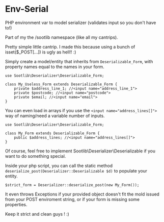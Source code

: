 # Env-Serial
PHP environment var to model serializer (validates input so you don't have to!) 

Part of my the /sootlib namespace (like all my cantrips).

Pretty simple little cantrip. I made this because using a bunch of isset($_POST[...]) is ugly as hell!! :)

Simply create a model/entity that inherits from `Deserializable_Form`, with property names equal to the names in your form.

```
use Sootlib\Deserializer\Deserializable_Form;

class My_Useless_Form extends Deserializable_Form {
    private $address_line_1; //<input name="address_line_1">
    private $postcode; //<input name="postcode">
    private $email; //<input name="email">
}
```

You can even load in arrays if you use the `<input name="address_lines[]">` way of naming/need a variable number of inputs.

```
use Sootlib\Deserializer\Deserializable_Form;

class My_Form extends Deserializable_Form {
    public $address_lines; //<input name="address_lines[]">
}
```

Of course, feel free to implement Sootlib\Deserializer\Deserializable if you want to do something special.

Inside your php script, you can call the static method `deserialize_post(Deserializer::Deserializable $d)` to populate your entity.

```
$strict_form = Deserializer::deserialize_post(new My_Form());
```

It even throws Exceptions if your provided object doesn't fit the mold issued from your POST enviroment string, or if your form is missing some properties.

Keep it strict and clean guys ! :)
